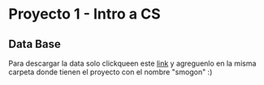# Proyecto 1 - Intro a CS

## Data Base

Para descargar la data solo clickqueen este [link](https://docs.google.com/spreadsheets/d/1zKP3-Oub-6W0yHItJPZpci14ooo3REq4fAaOXu_an0s/export?format=csv&id=1zKP3-Oub-6W0yHItJPZpci14ooo3REq4fAaOXu_an0s) y agreguenlo en la misma carpeta donde tienen el proyecto con el nombre "smogon" :)